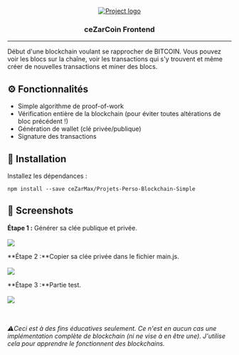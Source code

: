 <p align="center">
  <a href="" rel="noopener">
 <img src="https://i.imgur.com/8qK310p.png" alt="Project logo"></a>
</p>

<h3 align="center">ceZarCoin Frontend</h3>

<div align="center">



</div>

---


Début d'une blockchain voulant se rapprocher de BITCOIN. Vous pouvez voir les blocs sur la chaîne, voir les transactions qui s'y trouvent et même créer de nouvelles transactions et miner des blocs.

## ⚙️ Fonctionnalités <a name = "getting_started"></a>

  - Simple algorithme de proof-of-work 
  - Vérification entière de la blockchain (pour éviter toutes altérations de bloc précédent !)
  - Génération de wallet (clé privée/publique)
  - Signature des transactions

## 🏁 Installation <a name = "getting_started"></a>

Installez les dépendances :
```
npm install --save ceZarMax/Projets-Perso-Blockchain-Simple
```

## 📸 Screenshots

**Étape 1 :** Générer sa clée publique et privée.<br/>
<br/>![](https://imgur.com/tRVyN72.png)

**Étape 2 :**Copier sa clée privée dans le fichier main.js.
<br/><br/>![](https://imgur.com/o17dgcK.png)

**Étape 3 :**Partie test.
<br/><br/>![](https://imgur.com/hxhbFdK.png)

<br/><br/>
*⚠️Ceci est à des fins éducatives seulement. Ce n'est en aucun cas une implémentation complète de blockchain (ni ne vise à en être une). J'utilise cela pour apprendre le fonctionnent des blockchains.*
